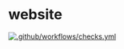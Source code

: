 # website
[![.github/workflows/checks.yml](https://github.com/aelhamah/website/actions/workflows/checks.yml/badge.svg)](https://github.com/aelhamah/website/actions/workflows/checks.yml)
